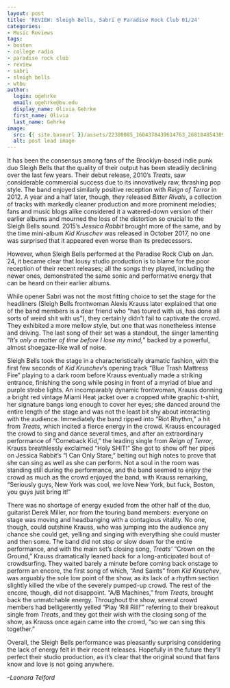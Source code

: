 ```yaml
---
layout: post
title: 'REVIEW: Sleigh Bells, Sabri @ Paradise Rock Club 01/24'
categories:
- Music Reviews
tags:
- boston
- college radio
- paradise rock club
- review
- sabri
- sleigh bells
- wtbu
author:
  login: ogehrke
  email: ogehrke@bu.edu
  display_name: Olivia Gehrke
  first_name: Olivia
  last_name: Gehrke
image:
  src: {{ site.baseurl }}/assets/22309085_1604378439614763_2681848543091417160_n-636x636.jpg
  alt: post lead image
---
```


It has been the consensus among fans of the Brooklyn-based indie punk duo Sleigh Bells that the quality of their output has been steadily declining over the last few years. Their debut release, 2010’s _Treats_, saw considerable commercial success due to its innovatively raw, thrashing pop style. The band enjoyed similarly positive reception with _Reign of Terror_ in 2012. A year and a half later, though, they released _Bitter Rivals_, a collection of tracks with markedly cleaner production and more prominent melodies; fans and music blogs alike considered it a watered-down version of their earlier albums and mourned the loss of the distortion so crucial to the Sleigh Bells sound. 2015’s _Jessica Rabbit_ brought more of the same, and by the time mini-album _Kid Kruschev_ was released in October 2017, no one was surprised that it appeared even worse than its predecessors.

However, when Sleigh Bells performed at the Paradise Rock Club on Jan. 24, it became clear that lousy studio production is to blame for the poor reception of their recent releases; all the songs they played, including the newer ones, demonstrated the same sonic and performative energy that can be heard on their earlier albums.

While opener Sabri was not the most fitting choice to set the stage for the headliners (Sleigh Bells frontwoman Alexis Krauss later explained that one of the band members is a dear friend who “has toured with us, has done all sorts of weird shit with us”), they certainly didn’t fail to captivate the crowd. They exhibited a more mellow style, but one that was nonetheless intense and driving. The last song of their set was a standout, the singer lamenting “_It’s only a matter of time before I lose my mind,_” backed by a powerful, almost shoegaze-like wall of noise.

Sleigh Bells took the stage in a characteristically dramatic fashion, with the first few seconds of _Kid Kruschev_’s opening track “Blue Trash Mattress Fire” playing to a dark room before Krauss eventually made a striking entrance, finishing the song while posing in front of a myriad of blue and purple strobe lights. An incomparably dynamic frontwoman, Krauss donning a bright red vintage Miami Heat jacket over a cropped white graphic t-shirt, her signature bangs long enough to cover her eyes; she danced around the entire length of the stage and was not the least bit shy about interacting with the audience. Immediately the band ripped into “Riot Rhythm,” a hit from _Treats_, which incited a fierce energy in the crowd. Krauss encouraged the crowd to sing and dance several times, and after an extraordinary performance of “Comeback Kid,” the leading single from _Reign of Terror_, Krauss breathlessly exclaimed “Holy SHIT!” She got to show off her pipes on Jessica Rabbit’s “I Can Only Stare,” belting out high notes to prove that she can sing as well as she can perform. Not a soul in the room was standing still during the performance, and the band seemed to enjoy the crowd as much as the crowd enjoyed the band, with Krauss remarking, “Seriously guys, New York was cool, we love New York, but fuck, Boston, you guys just bring it!”

There was no shortage of energy exuded from the other half of the duo, guitarist Derek Miller, nor from the touring band members: everyone on stage was moving and headbanging with a contagious vitality. No one, though, could outshine Krauss, who was jumping into the audience any chance she could get, yelling and singing with everything she could muster and then some. The band did not stop or slow down for the entire performance, and with the main set’s closing song, _Treats’_ “Crown on the Ground,” Krauss dramatically leaned back for a long-anticipated bout of crowdsurfing. They waited barely a minute before coming back onstage to perform an encore, the first song of which, “And Saints” from _Kid Kruschev_, was arguably the sole low point of the show, as its lack of a rhythm section slightly killed the vibe of the severely pumped-up crowd. The rest of the encore, though, did not disappoint. “A/B Machines,” from _Treats_, brought back the unmatchable energy. Throughout the show, several crowd members had belligerently yelled “Play ‘Rill Rill!’” referring to their breakout single from _Treats_, and they got their wish with the closing song of the show, as Krauss once again came into the crowd, “so we can sing this together.”

Overall, the Sleigh Bells performance was pleasantly surprising considering the lack of energy felt in their recent releases. Hopefully in the future they’ll perfect their studio production, as it’s clear that the original sound that fans know and love is not going anywhere.

_\-Leonora Telford_